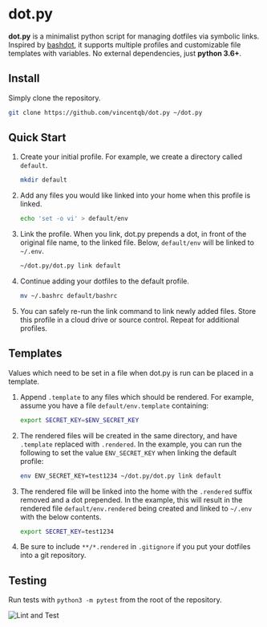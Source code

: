 # dot.py

**dot.py** is a minimalist python script for managing dotfiles via symbolic links. Inspired by [bashdot](https://github.com/bashdot/bashdot), it supports multiple profiles and customizable file templates with variables. No external dependencies, just **python 3.6+**.

## Install

Simply clone the repository.

```sh
git clone https://github.com/vincentqb/dot.py ~/dot.py
```

## Quick Start

1. Create your initial profile. For example, we create a directory called `default`.

    ```sh
    mkdir default
    ```

1. Add any files you would like linked into your home when this profile is linked.

    ```sh
    echo 'set -o vi' > default/env
    ```

1. Link the profile. When you link, dot.py prepends a dot, in front of the original file name, to the linked file. Below, `default/env` will be linked to `~/.env`.

    ```sh
    ~/dot.py/dot.py link default
    ```

1. Continue adding your dotfiles to the default profile.

   ```sh
   mv ~/.bashrc default/bashrc
   ```

1. You can safely re-run the link command to link newly added files. Store this profile in a cloud drive or source control. Repeat for additional profiles.

## Templates

Values which need to be set in a file when dot.py is run can be placed in a template.

1. Append `.template` to any files which should be rendered. For example, assume you have a file `default/env.template` containing:

    ```sh
    export SECRET_KEY=$ENV_SECRET_KEY
    ```

1. The rendered files will be created in the same directory, and have `.template` replaced with `.rendered`. In the example, you can run the following to set the value `ENV_SECRET_KEY` when linking the default profile:

    ```sh
    env ENV_SECRET_KEY=test1234 ~/dot.py/dot.py link default
    ```

1. The rendered file will be linked into the home with the `.rendered` suffix removed and a dot prepended. In the example, this will result in the rendered file `default/env.rendered` being created and linked to `~/.env` with the below contents.

    ```sh
    export SECRET_KEY=test1234
    ```

1. Be sure to include `**/*.rendered` in `.gitignore` if you put your dotfiles into a git repository.

## Testing

Run tests with `python3 -m pytest` from the root of the repository.

![Lint and Test](https://github.com/vincentqb/dot.py/actions/workflows/python-app.yml/badge.svg)
